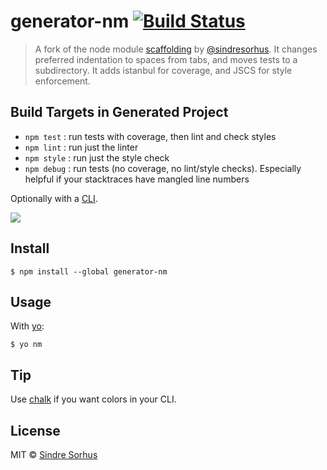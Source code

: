 # generator-nm [![Build Status](https://travis-ci.org/jamestalmage/generator-nm.svg?branch=master)](https://travis-ci.org/jamestalmage/generator-nm)

> A fork of the node module [scaffolding](https://npmjs.com/generator-nm) by [@sindresorhus](https://www.npmjs.com/~sindresorhus).
> It changes preferred indentation to spaces from tabs, and moves tests to a subdirectory.
> It adds istanbul for coverage, and JSCS for style enforcement.

## Build Targets in Generated Project

- `npm test` : run tests with coverage, then lint and check styles
- `npm lint` : run just the linter
- `npm style` : run just the style check
- `npm debug` : run tests (no coverage, no lint/style checks). Especially helpful if your stacktraces have mangled line numbers

Optionally with a [CLI](http://en.wikipedia.org/wiki/Command-line_interface).

![](screenshot.png)


## Install

```
$ npm install --global generator-nm
```


## Usage

With [yo](https://github.com/yeoman/yo):

```
$ yo nm
```


## Tip

Use [chalk](https://github.com/sindresorhus/chalk) if you want colors in your CLI.


## License

MIT © [Sindre Sorhus](http://sindresorhus.com)
